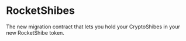 # RocketShibes
The new migration contract that lets you hold your CryptoShibes in your new RocketShibe token.